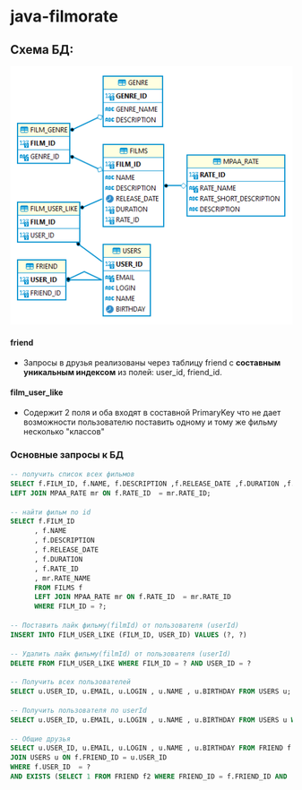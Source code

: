 # java-filmorate
## Схема БД:

![Схема БД](dbScheme.png)

#### friend
* Запросы в друзья реализованы через таблицу friend c **составным уникальным индексом** из полей: user_id, friend_id.

#### film_user_like
* Содержит 2 поля и оба входят в составной PrimaryKey что не дает возможности пользователю поставить одному и тому же фильму несколько "классов"

### Основные запросы к БД
```sql
-- получить список всех фильмов
SELECT f.FILM_ID, f.NAME, f.DESCRIPTION ,f.RELEASE_DATE ,f.DURATION ,f.RATE_ID ,mr.RATE_NAME FROM FILMS f 
LEFT JOIN MPAA_RATE mr ON f.RATE_ID  = mr.RATE_ID;

-- найти фильм по id
SELECT f.FILM_ID 
      , f.NAME 
      , f.DESCRIPTION  
      , f.RELEASE_DATE 
      , f.DURATION 
      , f.RATE_ID  
      , mr.RATE_NAME  
      FROM FILMS f
      LEFT JOIN MPAA_RATE mr ON f.RATE_ID  = mr.RATE_ID  
      WHERE FILM_ID = ?;

-- Поставить лайк фильму(filmId) от пользователя (userId)
INSERT INTO FILM_USER_LIKE (FILM_ID, USER_ID) VALUES (?, ?)

-- Удалить лайк фильму(filmId) от пользователя (userId)
DELETE FROM FILM_USER_LIKE WHERE FILM_ID = ? AND USER_ID = ?

-- Получить всех пользователей
SELECT u.USER_ID, u.EMAIL, u.LOGIN , u.NAME , u.BIRTHDAY FROM USERS u;

-- Получить пользователя по userId
SELECT u.USER_ID, u.EMAIL, u.LOGIN , u.NAME , u.BIRTHDAY FROM USERS u WHERE USER_ID = ?;

-- Общие друзья
SELECT u.USER_ID, u.EMAIL, u.LOGIN , u.NAME , u.BIRTHDAY FROM FRIEND f
JOIN USERS u ON f.FRIEND_ID = u.USER_ID
WHERE f.USER_ID  = ?
AND EXISTS (SELECT 1 FROM FRIEND f2 WHERE FRIEND_ID = f.FRIEND_ID AND  USER_ID = ?)

```
